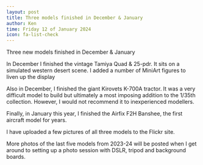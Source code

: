 ```yaml
---
layout: post
title: Three models finished in December & January
author: Ken
time: Friday 12 of January 2024
icon: fa-list-check
---
```



Three new models finished in December & January



<!--more-->



In December I finished the vintage Tamiya Quad & 25-pdr. It sits on a simulated western desert scene. I added a number of MiniArt figures to liven up the display



Also in December, I finished the giant Kirovets K-700A tractor. It was a very difficult model to build but ultimately a most imposing addition to the 1/35th collection. However, I would not recommend it to inexperienced modellers.



Finally, in January this year, I finished the Airfix F2H Banshee, the first aircraft model for years.



I have uploaded a few pictures of all three models to the Flickr site.



More photos of the last five models from 2023-24 will be posted when I get around to setting up a photo session with DSLR, tripod and background boards.





